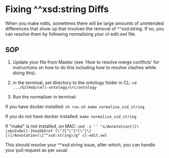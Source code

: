 # Fixing ^^xsd:string Diffs
When you make edits, sometimes there will be large amounts of unintended differences that show up that involves the removal of ^^xsd:string. If so, you can resolve them by following normalising your cl-edit.owl file.

## SOP

1. Update your file from Master (see 'How to resolve merge conflicts' for instructions on how to do this including how to resolve clashes while doing this).

2. in the terminal, set directory to the ontology folder in CL: ```cd .../GitHub/cell-ontology/src/ontology```

3. Run the normaliser in terminal:

  If you have docker installed: ```sh run.sh make normalise_xsd_string```

  If you do not have docker installed: ```make normalise_xsd_string```

  If "make" is not installed, on MAC: ``` sed -i '' "s/Annotation[(]\(oboInOwl[:]hasDbXref [\"][^\"]*[\"]\)[)]/Annotation(\1^^xsd:string)/g" cl-edit.owl ```


This should resolve your ^^xsd:string issue, after which, you can handle your pull request as per usual.
